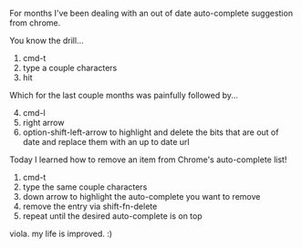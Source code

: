For months I've been dealing with an out of date auto-complete suggestion from chrome.

You know the drill...

1. cmd-t
1. type a couple characters 
1. hit <enter>

Which for the last couple months was painfully followed by...

4. cmd-l
5. right arrow
6. option-shift-left-arrow to highlight and delete the bits that are out of date and replace them with an up to date url

Today I learned how to remove an item from Chrome's auto-complete list!

1. cmd-t 
1. type the same couple characters
1. down arrow to highlight the auto-complete you want to remove
1. remove the entry via shift-fn-delete
1. repeat until the desired auto-complete is on top

viola.  my life is improved.   :)
